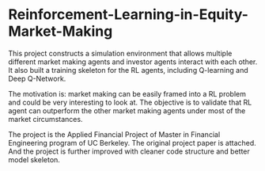 # Reinforcement-Learning-in-Equity-Market-Making

This project constructs a simulation environment that allows multiple different market making agents and investor agents interact with each other. It also built a training skeleton for the RL agents, including Q-learning and Deep Q-Network.

The motivation is: market making can be easily framed into a RL problem and could be very interesting to look at. The objective is to validate that RL agent can outperform the other market making agents under most of the market circumstances.

The project is the Applied Financial Project of Master in Financial Engineering program of UC Berkeley. The original project paper is attached. And the project is further improved with cleaner code structure and better model skeleton.
